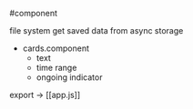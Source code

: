 #component 

file system get saved data from async storage
- cards.component
	- text
	- time range
	- ongoing indicator

export -> [[app.js]]